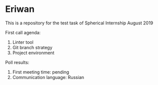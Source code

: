 # Eriwan
This is a repository for the test task of Spherical Internship August 2019

First call agenda:
1. Linter tool
2. Git branch strategy
3. Project environment


Poll results:
1. First meeting time: pending
2. Communication language: Russian
